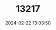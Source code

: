 ---
title: "13217"
category: "Mesocapromys nanus"
draft: false
date: 2024-02-22 13:03:50
languages:
  Spanish; Castilian: ["Jutía Enana"]
  English: ["Dwarf Hutia"]
---